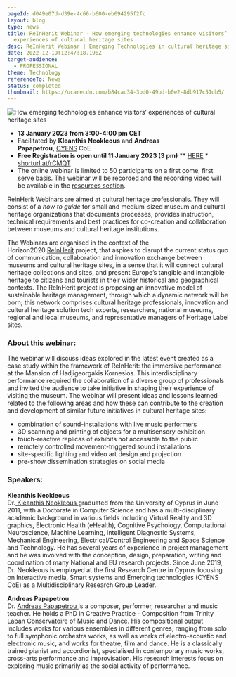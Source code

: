 ```yaml
---
pageId: d049e07d-d39e-4c66-b600-eb694295f2fc
layout: blog
type: news
title: ReInHerit Webinar - How emerging technologies enhance visitors’
  experiences of cultural heritage sites
desc: ReInHerit Webinar | Emerging Technologies in cultural heritage sites
date: 2022-12-19T12:47:18.198Z
target-audience:
  - PROFESSIONAL
theme: Technology
referenceTo: News
status: completed
thumbnail: https://ucarecdn.com/b84cad34-3bd0-49bd-b0e2-8db917c51db5/
---
```

![How emerging technologies enhance visitors’ experiences of cultural heritage sites](https://ucarecdn.com/616516f0-7bd7-4913-bc01-669b5690233c/ "How emerging technologies enhance visitors’ experiences of cultural heritage sites")

* **13 January 2023 from 3:00-4:00 pm CET** 
* Facilitated by **Kleanthis Neokleous** and **Andreas Papapetrou,** [CYENS](https://www.cyens.org.cy/en-gb/) CoE
* **Free Registration is open until 11 January 2023 (3 pm)** \*\* [HERE](https://docs.google.com/forms/d/e/1FAIpQLSf5YMs7i1jlNvACm3v7C34JxLinelE6n3WkvLKxt_s_qhcwRQ/viewform) *\
  [shorturl.at/rCMQT](http://shorturl.at/rCMQT)
* The online webinar is limited to 50 participants on a first come, first serve basis. The webinar will be recorded and the recording video will be available in the [resources section](https://reinherit-hub.eu/webinars).

ReinHerit Webinars are aimed at cultural heritage professionals. They will consist of a *how to guide* for small and medium-sized museum and cultural heritage organizations that documents processes, provides instruction, technical requirements and best practices for co-creation and collaboration between museums and cultural heritage institutions.

The Webinars are organised in the context of the  Horizon2020 [ReInHerit](https://www.reinherit.eu) project, that aspires to disrupt the current status quo of communication, collaboration and innovation exchange between museums and cultural heritage sites, in a sense that it will connect cultural heritage collections and sites, and present Europe’s tangible and intangible heritage to citizens and tourists in their wider historical and geographical contexts. The ReInHerit project is proposing an innovative model of sustainable heritage management, through which a dynamic network will be born; this network comprises cultural heritage professionals, innovation and cultural heritage solution tech experts, researchers, national museums, regional and local museums, and representative managers of Heritage Label sites. 

### About this webinar:

The webinar will discuss ideas explored in the latest event created as a case study within the framework of ReInHerit: the immersive performance at the Mansion of Hadjigeorgakis Kornesios. This interdisciplinary performance required the collaboration of a diverse group of professionals and invited the audience to take initiative in shaping their experience of visiting the museum. The webinar will present ideas and lessons learned related to the following areas and how these can contribute to the creation and development of similar future initiatives in cultural heritage sites:

* combination of sound-installations with live music performers
* 3D scanning and printing of objects for a multisensory exhibition
* touch-reactive replicas of exhibits not accessible to the public
* remotely controlled movement-triggered sound installations
* site-specific lighting and video art design and projection
* pre-show dissemination strategies on social media

### Speakers:

**Kleanthis Neokleous** \
Dr.[ Kleanthis Neokleous ](https://www.cyens.org.cy/en-gb/about/people/research-department/multidisciplinary-research-groups/mrg-leaders/kleanthis-neokleous/)graduated from the University of Cyprus in June 2011, with a Doctorate in Computer Science and has a multi-disciplinary academic background in various fields including Virtual Reality and 3D graphics, Electronic Health (eHealth), Cognitive Psychology, Computational Neuroscience, Machine Learning, Intelligent Diagnostic Systems, Mechanical Engineering, Electrical/Control Engineering and Space Science and Technology. He has several years of experience in project management and he was involved with the conception, design, preparation, writing and coordination of many National and EU research projects. Since June 2019, Dr. Neokleous is employed at the first Research Centre in Cyprus focusing on Interactive media, Smart systems and Emerging technologies (CYENS CoE) as a Multidisciplinary Research Group Leader.

**Andreas Papapetrou**\
Dr. [Andreas Papapetrou ](http://www.andreaspapapetrou.com)is a composer, performer, researcher and music teacher. He holds a PhD in Creative Practice - Composition from Trinity Laban Conservatoire of Music and Dance. His compositional output includes works for various ensembles in different genres, ranging from solo to full symphonic orchestra works, as well as works of electro-acoustic and electronic music, and works for theatre, film and dance. He is a classically trained pianist and accordionist, specialised in contemporary music works, cross-arts performance and improvisation. His research interests focus on exploring music primarily as the social activity of performance.